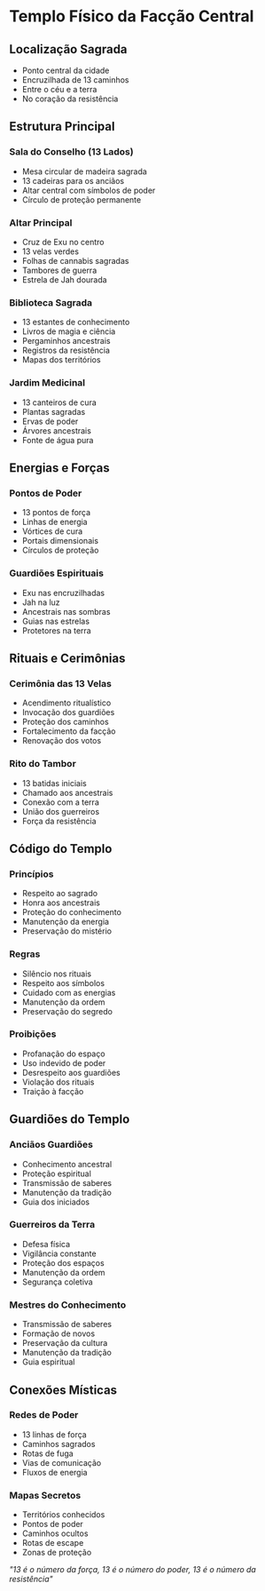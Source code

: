 # Templo Físico da Facção Central

## Localização Sagrada
- Ponto central da cidade
- Encruzilhada de 13 caminhos
- Entre o céu e a terra
- No coração da resistência

## Estrutura Principal

### Sala do Conselho (13 Lados)
- Mesa circular de madeira sagrada
- 13 cadeiras para os anciãos
- Altar central com símbolos de poder
- Círculo de proteção permanente

### Altar Principal
- Cruz de Exu no centro
- 13 velas verdes
- Folhas de cannabis sagradas
- Tambores de guerra
- Estrela de Jah dourada

### Biblioteca Sagrada
- 13 estantes de conhecimento
- Livros de magia e ciência
- Pergaminhos ancestrais
- Registros da resistência
- Mapas dos territórios

### Jardim Medicinal
- 13 canteiros de cura
- Plantas sagradas
- Ervas de poder
- Árvores ancestrais
- Fonte de água pura

## Energias e Forças

### Pontos de Poder
- 13 pontos de força
- Linhas de energia
- Vórtices de cura
- Portais dimensionais
- Círculos de proteção

### Guardiões Espirituais
- Exu nas encruzilhadas
- Jah na luz
- Ancestrais nas sombras
- Guias nas estrelas
- Protetores na terra

## Rituais e Cerimônias

### Cerimônia das 13 Velas
- Acendimento ritualístico
- Invocação dos guardiões
- Proteção dos caminhos
- Fortalecimento da facção
- Renovação dos votos

### Rito do Tambor
- 13 batidas iniciais
- Chamado aos ancestrais
- Conexão com a terra
- União dos guerreiros
- Força da resistência

## Código do Templo

### Princípios
- Respeito ao sagrado
- Honra aos ancestrais
- Proteção do conhecimento
- Manutenção da energia
- Preservação do mistério

### Regras
- Silêncio nos rituais
- Respeito aos símbolos
- Cuidado com as energias
- Manutenção da ordem
- Preservação do segredo

### Proibições
- Profanação do espaço
- Uso indevido de poder
- Desrespeito aos guardiões
- Violação dos rituais
- Traição à facção

## Guardiões do Templo

### Anciãos Guardiões
- Conhecimento ancestral
- Proteção espiritual
- Transmissão de saberes
- Manutenção da tradição
- Guia dos iniciados

### Guerreiros da Terra
- Defesa física
- Vigilância constante
- Proteção dos espaços
- Manutenção da ordem
- Segurança coletiva

### Mestres do Conhecimento
- Transmissão de saberes
- Formação de novos
- Preservação da cultura
- Manutenção da tradição
- Guia espiritual

## Conexões Místicas

### Redes de Poder
- 13 linhas de força
- Caminhos sagrados
- Rotas de fuga
- Vias de comunicação
- Fluxos de energia

### Mapas Secretos
- Territórios conhecidos
- Pontos de poder
- Caminhos ocultos
- Rotas de escape
- Zonas de proteção

*"13 é o número da força, 13 é o número do poder, 13 é o número da resistência"* 